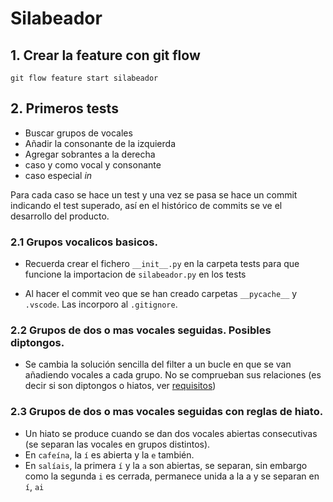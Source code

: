 # Silabeador

## 1. Crear la feature con git flow

```
git flow feature start silabeador
```

## 2. Primeros tests

- Buscar grupos de vocales
- Añadir la consonante de la izquierda
- Agregar sobrantes a la derecha
- caso y como vocal y consonante
- caso especial *in*

Para cada caso se hace un test y una vez se pasa se hace un commit indicando el test superado, así en el histórico de commits se ve el desarrollo del producto.

### 2.1 Grupos vocalicos basicos.

- Recuerda crear el fichero `__init__.py` en la carpeta tests para que funcione la importacion de `silabeador.py` en los tests

- Al hacer el commit veo que se han creado carpetas `__pycache__` y `.vscode`. Las incorporo al `.gitignore`.

### 2.2 Grupos de dos o mas vocales seguidas. Posibles diptongos.
- Se cambia la solución sencilla del filter a un bucle en que se van añadiendo vocales a cada grupo. No se comprueban sus relaciones (es decir si son diptongos o hiatos, ver [requisitos](requisitos.pdf))

### 2.3 Grupos de dos o mas vocales seguidas con reglas de hiato.
- Un hiato se produce cuando se dan dos vocales abiertas consecutivas (se separan las vocales en grupos distintos).
- En `cafeína`, la `í` es abierta y la `e` también.
- En `salíais`, la primera `í` y la `a` son abiertas, se separan, sin embargo como la segunda `i` es cerrada, permanece unida a la a y se separan en `í`, `ai`